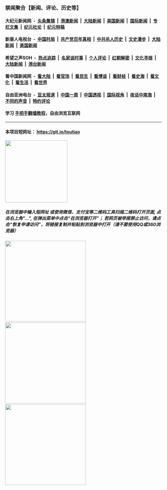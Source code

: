 ### 禁闻聚合【新闻、评论、历史等】

#### 大纪元新闻网 &nbsp;-&nbsp; [头条集锦](indexes/E头条集锦.md?t=02152244) &nbsp;|&nbsp; [港澳新闻](indexes/E港澳新闻.md?t=02152244)  &nbsp;|&nbsp; [大陆新闻](indexes/E大陆新闻.md?t=02152244) &nbsp;|&nbsp; [美国新闻](indexes/E美国新闻.md?t=02152244) &nbsp;|&nbsp; [国际新闻](indexes/E国际新闻.md?t=02152244) &nbsp;|&nbsp; [专栏文集](indexes/E专栏文集.md?t=02152244) &nbsp;|&nbsp; [纪元社论](indexes/E纪元社论.md?t=02152244) &nbsp;|&nbsp; [纪元特稿](indexes/E纪元特稿.md?t=02152244) 

#### 新唐人电视台 &nbsp;-&nbsp; [中国时局](indexes/N中国时局.md?t=02152244) &nbsp;|&nbsp; [共产党百年真相](indexes/N共产党百年真相.md?t=02152244) &nbsp;|&nbsp; [中共杀人历史](indexes/N中共杀人历史.md?t=02152244) &nbsp;|&nbsp; [文史漫步](indexes/N文史漫步.md?t=02152244) &nbsp;|&nbsp; [大陆新闻](indexes/N大陆新闻.md?t=02152244) &nbsp;|&nbsp; [美国新闻](indexes/N美国新闻.md?t=02152244)

#### 希望之声SOH &nbsp;-&nbsp; [热点追踪](indexes/H热点追踪.md?t=02152244) &nbsp;|&nbsp; [名家谈时事](indexes/H名家谈时事.md?t=02152244) &nbsp;|&nbsp; [个人评论](indexes/H个人评论.md?t=02152244)  &nbsp;|&nbsp; [红朝解密](indexes/H红朝解密.md?t=02152244) &nbsp;|&nbsp; [文化寻根](indexes/H文化寻根.md?t=02152244) &nbsp;|&nbsp; [大陆新闻](indexes/H大陆新闻.md?t=02152244) &nbsp;|&nbsp; [港台新闻](indexes/H港台新闻.md?t=02152244)

#### 看中国新闻网 &nbsp;-&nbsp; [看大陆](indexes/S看大陆.md?t=02152244) &nbsp;|&nbsp; [看官场](indexes/S看官场.md?t=02152244) &nbsp;|&nbsp; [看民生](indexes/S看民生.md?t=02152244)  &nbsp;|&nbsp; [看博谈](indexes/S看博谈.md?t=02152244) &nbsp;|&nbsp; [看财经](indexes/S看财经.md?t=02152244) &nbsp;|&nbsp; [看史海](indexes/S看史海.md?t=02152244) &nbsp;|&nbsp; [看文化](indexes/S看文化.md?t=02152244) &nbsp;|&nbsp; [看生活](indexes/S看生活.md?t=02152244) &nbsp;|&nbsp; [看世界](indexes/S看世界.md?t=02152244)

#### 自由亚洲电台 &nbsp;-&nbsp; [亚太报道](indexes/R亚太报道.md?t=02152244) &nbsp;|&nbsp; [中国一周](indexes/R中国一周.md?t=02152244) &nbsp;|&nbsp; [中国透视](indexes/R中国透视.md?t=02152244)  &nbsp;|&nbsp; [国际视角](indexes/R国际视角.md?t=02152244) &nbsp;|&nbsp; [夜话中南海](indexes/R夜话中南海.md?t=02152244) &nbsp;|&nbsp; [不同的声音](indexes/R不同的声音.md?t=02152244) &nbsp;|&nbsp; [特约评论](indexes/R特约评论.md?t=02152244)

#### 学习 [手把手翻墙教程](https://github.com/gfw-breaker/guides/wiki)，自由浏览互联网

----

#### 本项目短网址： https://git.io/toutiao
<img src="https://raw.githubusercontent.com/gfw-breaker/banned-news/master/scripts/img/qr.png" width="200px"/>  

##### 在浏览器中输入短网址 或使用微信、支付宝等二维码工具扫描二维码打开页面, 点击右上角"...", 在弹出菜单中点击“在浏览器打开”； 若网页被举报禁止访问，请点击“恢复申请访问”，将链接复制并粘贴到浏览器中打开（请不要使用QQ或360浏览器）

<img src="https://raw.githubusercontent.com/gfw-breaker/banned-news/master/scripts/img/1.png" width="260px"/> &nbsp; <img src="https://raw.githubusercontent.com/gfw-breaker/banned-news/master/scripts/img/2.png" width="260px"/> &nbsp; <img src="https://raw.githubusercontent.com/gfw-breaker/banned-news/master/scripts/img/3.png" width="260px"/>
